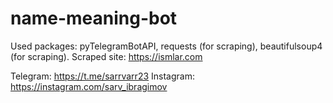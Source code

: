 # name-meaning-bot
Used packages: pyTelegramBotAPI, requests (for scraping), beautifulsoup4 (for scraping). 
Scraped site: https://ismlar.com

Telegram: https://t.me/sarrvarr23
Instagram: https://instagram.com/sarv_ibragimov
